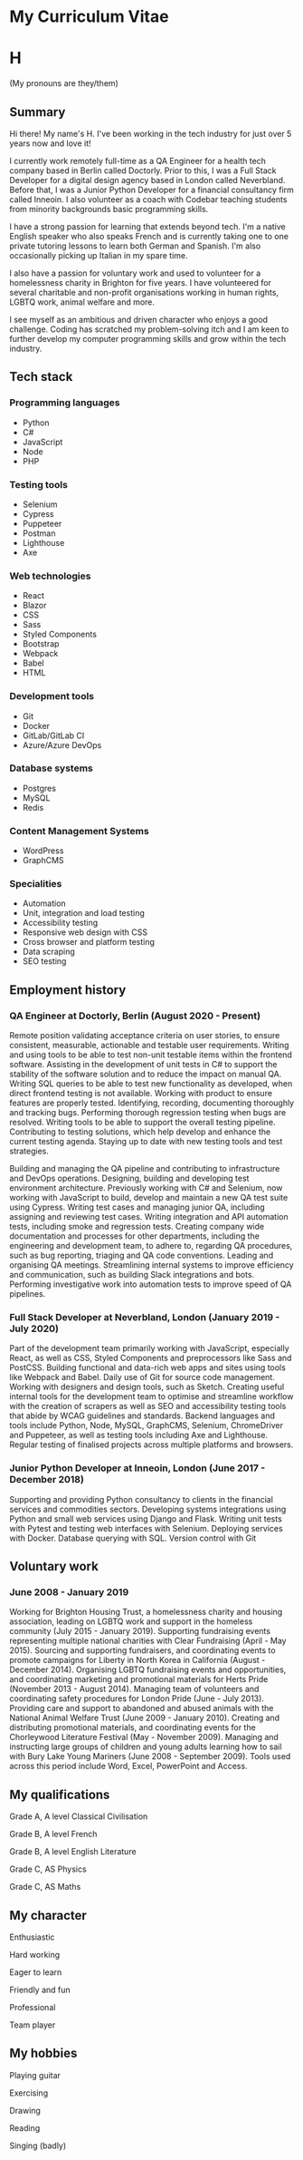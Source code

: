 # My Curriculum Vitae

<h1>H</h1>
<p>(My pronouns are they/them)</p>

<h2>Summary</h2>
<p>Hi there! My name's H. I've been working in the tech industry for just over 5 years now and love it!

I currently work remotely full-time as a QA Engineer for a health tech company based in Berlin called Doctorly. Prior to this, I was a Full Stack Developer for a digital design agency based in London called Neverbland. Before that, I was a Junior Python Developer for a financial consultancy firm called Inneoin. I also volunteer as a coach with Codebar teaching students from minority backgrounds basic programming skills. 

I have a strong passion for learning that extends beyond tech. I'm a native English speaker who also speaks French and is currently taking one to one private tutoring lessons to learn both German and Spanish. I'm also occasionally picking up Italian in my spare time.

I also have a passion for voluntary work and used to volunteer for a homelessness charity in Brighton for five years. I have volunteered for several charitable and non-profit organisations working in human rights, LGBTQ work, animal welfare and more. 

I see myself as an ambitious and driven character who enjoys a good challenge. Coding has scratched my problem-solving itch and I am keen to further develop my computer programming skills and grow within the tech industry.</p>

<h2>Tech stack</h2>
<h3>Programming languages</h3>
<ul>
  <li>Python</li>
  <li>C#</li>
  <li>JavaScript</li>
  <li>Node</li>
  <li>PHP</li>
</ul>

<h3>Testing tools</h3>
<ul>
  <li>Selenium</li>
  <li>Cypress</li>
  <li>Puppeteer</li>
  <li>Postman</li>
  <li>Lighthouse</li>
  <li>Axe</li>
</ul>

<h3>Web technologies</h3>
<ul>
  <li>React</li>
  <li>Blazor</li>
  <li>CSS</li>
  <li>Sass</li>
  <li>Styled Components</li>
  <li>Bootstrap</li>
  <li>Webpack</li>
  <li>Babel</li>
  <li>HTML</li>
</ul>

<h3>Development tools</h3>
<ul>
  <li>Git</li>
  <li>Docker</li>
  <li>GitLab/GitLab CI</li>
  <li>Azure/Azure DevOps</li>
</ul>

<h3>Database systems</h3>
<ul>
  <li>Postgres</li>
  <li>MySQL</li>
  <li>Redis</li>
</ul>

<h3>Content Management Systems</h3>
<ul>
  <li>WordPress</li>
  <li>GraphCMS</li>
</ul>

<h3>Specialities</h3>
<ul>
  <li>Automation</li>
  <li>Unit, integration and load testing</li>
  <li>Accessibility testing</li>
  <li>Responsive web design with CSS</li>
  <li>Cross browser and platform testing</li>
  <li>Data scraping</li>
  <li>SEO testing</li>
</ul>

<h2>Employment history</h2>	
<h3>QA Engineer at Doctorly, Berlin (August 2020 - Present)</h3>
<p>Remote position validating acceptance criteria on user stories, to ensure consistent, measurable, actionable and testable user requirements. Writing and using tools to be able to test non-unit testable items within the frontend software. Assisting in the development of unit tests in C# to support the stability of the software solution and to reduce the impact on manual QA. Writing SQL queries to be able to test new functionality as developed, when direct frontend testing is not available. Working with product to ensure features are properly tested. Identifying, recording, documenting thoroughly and tracking bugs. Performing thorough regression testing when bugs are resolved. Writing tools to be able to support the overall testing pipeline. Contributing to testing solutions, which help develop and enhance the current testing agenda. Staying up to date with new testing tools and test strategies.</p>

<p>Building and managing the QA pipeline and contributing to infrastructure and DevOps operations. Designing, building and developing test environment architecture. Previously working with C# and Selenium, now working with JavaScript to build, develop and maintain a new QA test suite using Cypress. Writing test cases and managing junior QA, including assigning and reviewing test cases. Writing integration and API automation tests, including smoke and regression tests. Creating company wide documentation and processes for other departments, including the engineering and development team, to adhere to, regarding QA procedures, such as bug reporting, triaging and QA code conventions. Leading and organising QA meetings. Streamlining internal systems to improve efficiency and communication, such as building Slack integrations and bots. Performing investigative work into automation tests to improve speed of QA pipelines.
</p>

<h3>Full Stack Developer at Neverbland, London (January 2019 - July 2020)</h3>
<p>Part of the development team primarily working with JavaScript, especially React, as well as CSS, Styled Components and  preprocessors like Sass and PostCSS. Building functional and data-rich web apps and sites using tools like Webpack and Babel. Daily use of Git for source code management. Working with designers and design tools, such as Sketch. Creating useful internal tools for the development team to optimise and streamline workflow with the creation of scrapers as well as SEO and accessibility testing tools that abide by WCAG guidelines and standards. Backend languages and tools include Python, Node, MySQL, GraphCMS, Selenium, ChromeDriver and Puppeteer, as well as testing tools including Axe and Lighthouse. Regular testing of finalised projects across multiple platforms and browsers.</p>

<h3>Junior Python Developer at Inneoin, London (June 2017 - December 2018)</h3>
<p>Supporting and providing Python consultancy to clients in the financial services and commodities sectors. Developing systems integrations using Python and small web services using Django and Flask. Writing unit tests with Pytest and testing web interfaces with Selenium. Deploying services with Docker. Database querying with SQL. Version control with Git</p>

<h2>Voluntary work</h2>
<h3>June 2008 - January 2019</h3>
<p>Working for Brighton Housing Trust, a homelessness charity and housing association, leading on LGBTQ work and support in the homeless community (July 2015 - January 2019). Supporting fundraising events representing multiple national charities with Clear Fundraising (April - May 2015). Sourcing and supporting fundraisers, and coordinating events to promote campaigns for Liberty in North Korea in California (August - December 2014). Organising LGBTQ fundraising events and opportunities, and coordinating marketing and promotional materials for Herts Pride (November 2013 - August 2014). Managing team of volunteers and coordinating safety procedures for London Pride (June - July 2013). Providing care and support to abandoned and abused animals with the National Animal Welfare Trust (June 2009 - January 2010). Creating and distributing promotional materials, and coordinating events for the Chorleywood Literature Festival (May - November 2009). Managing and instructing large groups of children and young adults learning how to sail with Bury Lake Young Mariners (June 2008 - September 2009). Tools used across this period include Word, Excel, PowerPoint and Access.</p>

<h2>My qualifications</h2>
<p>Grade A, A level Classical Civilisation</p>
<p>Grade B, A level French</p>
<p>Grade B, A level English Literature</p>
<p>Grade C, AS Physics</p>
<p>Grade C, AS Maths</p>

<h2>My character</h2>
<p>Enthusiastic</p>
<p>Hard working</p>
<p>Eager to learn</p>
<p>Friendly and fun</p>
<p>Professional</p>
<p>Team player</p>

<h2>My hobbies</h2>
<p>Playing guitar</p>
<p>Exercising</p>
<p>Drawing</p>
<p>Reading</p>
<p>Singing (badly)</p> 
